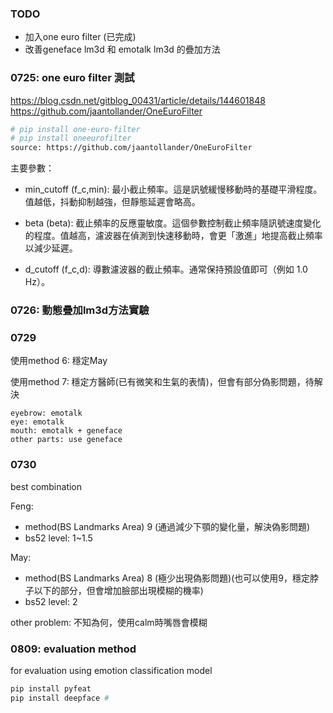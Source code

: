 ### TODO
- 加入one euro filter (已完成)
- 改善geneface lm3d 和 emotalk lm3d 的疊加方法


### 0725: one euro filter 測試
https://blog.csdn.net/gitblog_00431/article/details/144601848
https://github.com/jaantollander/OneEuroFilter

```bash
# pip install one-euro-filter
# pip install oneeurofilter
source: https://github.com/jaantollander/OneEuroFilter
```
主要參數：

- min_cutoff (f_c,min): 最小截止頻率。這是訊號緩慢移動時的基礎平滑程度。值越低，抖動抑制越強，但靜態延遲會略高。

- beta (beta): 截止頻率的反應靈敏度。這個參數控制截止頻率隨訊號速度變化的程度。值越高，濾波器在偵測到快速移動時，會更「激進」地提高截止頻率以減少延遲。

- d_cutoff (f_c,d): 導數濾波器的截止頻率。通常保持預設值即可（例如 1.0 Hz）。

### 0726: 動態疊加lm3d方法實驗


### 0729

使用method 6: 穩定May

使用method 7: 穩定方醫師(已有微笑和生氣的表情)，但會有部分偽影問題，待解決
```
eyebrow: emotalk
eye: emotalk
mouth: emotalk + geneface
other parts: use geneface

```

### 0730 

best combination

Feng: 
- method(BS Landmarks Area) 9 (通過減少下顎的變化量，解決偽影問題)
- bs52 level: 1~1.5

May: 
- method(BS Landmarks Area) 8 (極少出現偽影問題)(也可以使用9，穩定脖子以下的部分，但會增加臉部出現模糊的機率)
- bs52 level: 2

other problem: 不知為何，使用calm時嘴唇會模糊


### 0809: evaluation method

for evaluation using emotion classification model
```bash
pip install pyfeat
pip install deepface #  
```


